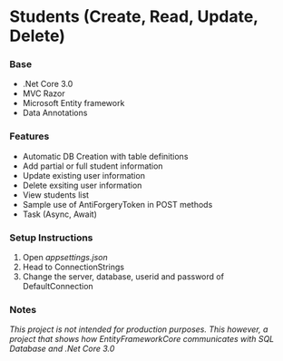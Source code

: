 # Students (Create, Read, Update, Delete)

### Base

- .Net Core 3.0
- MVC Razor
- Microsoft Entity framework
- Data Annotations

### Features

- Automatic DB Creation with table definitions
- Add partial or full student information
- Update existing user information
- Delete exsiting user information
- View students list
- Sample use of AntiForgeryToken in POST methods
- Task (Async, Await)

### Setup Instructions

1. Open *appsettings.json* 
2. Head to ConnectionStrings
3. Change the server, database, userid and password of DefaultConnection

### Notes

*This project is not intended for production purposes. This however, a project that shows how EntityFrameworkCore communicates with SQL Database and .Net Core 3.0*


